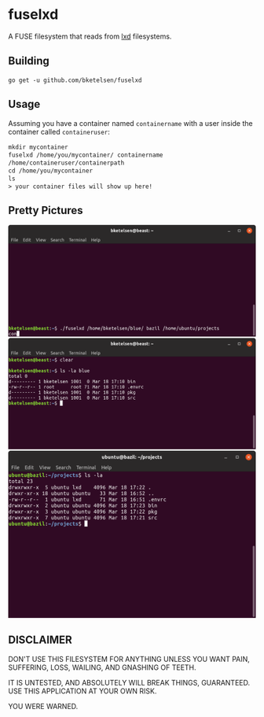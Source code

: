 # fuselxd
A FUSE filesystem that reads from [lxd](https://linuxcontainers.org) filesystems.

## Building

```
go get -u github.com/bketelsen/fuselxd
```

## Usage

Assuming you have a container named `containername` with a user inside the container called `containeruser`:

```
mkdir mycontainer
fuselxd /home/you/mycontainer/ containername /home/containeruser/containerpath
cd /home/you/mycontainer
ls
> your container files will show up here!
```

## Pretty Pictures

![command](assets/command.png?raw=true "Command")
![mounted filesystem](assets/mountedfs.png?raw=true "Mounted FS")
![source filesystem](assets/container.png?raw=true "Source File System")

## DISCLAIMER

DON'T USE THIS FILESYSTEM FOR ANYTHING UNLESS YOU WANT PAIN, SUFFERING, LOSS, WAILING, AND GNASHING OF TEETH.

IT IS UNTESTED, AND ABSOLUTELY WILL BREAK THINGS, GUARANTEED.  USE THIS APPLICATION AT YOUR OWN RISK.

YOU WERE WARNED.